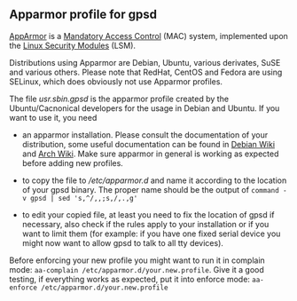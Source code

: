 ## Apparmor profile for gpsd

[AppArmor](https://en.wikipedia.org/wiki/AppArmor "wikipedia:AppArmor")
is a [Mandatory Access Control](https://wiki.archlinux.org/index.php/Mandatory_Access_Control "Mandatory Access Control")
(MAC) system, implemented upon the
[Linux Security Modules](https://en.wikipedia.org/wiki/Linux_Security_Modules "wikipedia:Linux Security Modules") (LSM).

Distributions using Apparmor are Debian, Ubuntu, various derivates, SuSE
and various others. Please note that RedHat, CentOS and Fedora are using
SELinux, which does obviously not use Apparmor profiles.

The file *usr.sbin.gpsd* is the apparmor profile created by the
Ubuntu/Cacnonical developers for the usage in Debian and Ubuntu. If you
want to use it, you need

-  an apparmor installation. Please consult the documentation of your
distribution, some useful documentation can be found in
[Debian Wiki](https://wiki.debian.org/AppArmor/HowToUse) and
[Arch Wiki](https://wiki.archlinux.org/index.php/AppArmor). Make sure
apparmor in general is working as expected before adding new profiles.

-  to copy the file to */etc/apparmor.d* and name it according to the
location of your gpsd binary. The proper name should be the output of
`command -v gpsd | sed 's,^/,,;s,/,.,g'`

-  to edit your copied file, at least you need to fix the location of
gpsd if necessary, also check if the rules apply to your installation or
if you want to limit them (for example: if you have one fixed serial device
you might now want to allow gpsd to talk to all tty devices).

Before enforcing your new profile you might want to run it in complain
mode: `aa-complain /etc/apparmor.d/your.new.profile`. Give it a good
testing, if everything works as expected, put it into enforce mode:
`aa-enforce /etc/apparmor.d/your.new.profile`
